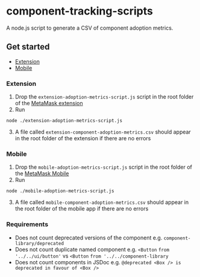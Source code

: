 # component-tracking-scripts

A node.js script to generate a CSV of component adoption metrics.

## Get started

- [Extension](#extension)
- [Mobile](#mobile)

### Extension

1. Drop the `extension-adoption-metrics-script.js` script in the root folder of the [MetaMask extension](https://github.com/MetaMask/metamask-extension)
2. Run

```
node ./extension-adoption-metrics-script.js
```

3. A file called `extension-component-adoption-metrics.csv` should appear in the root folder of the extension if there are no errors

### Mobile

1. Drop the `mobile-adoption-metrics-script.js` script in the root folder of the [MetaMask Mobile](https://github.com/MetaMask/metamask-mobile)
2. Run

```
node ./mobile-adoption-metrics-script.js
```

3. A file called `mobile-component-adoption-metrics.csv` should appear in the root folder of the mobile app if there are no errors

### Requirements

- Does not count deprecated versions of the component e.g. `component-library/deprecated`
- Does not count duplicate named component e.g. `<Button` `from '../../ui/button'` vs `<Button` `from '../../component-library`
- Does not count components in JSDoc e.g. `@deprecated <Box /> is deprecated in favour of <Box />`
